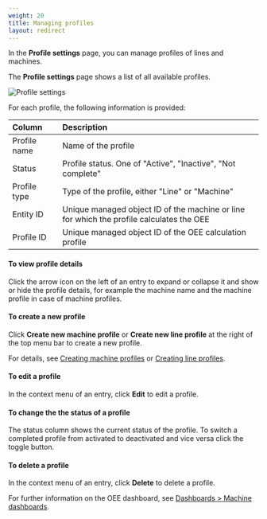 ```yaml
---
weight: 20
title: Managing profiles
layout: redirect
---
```


In the **Profile settings** page, you can manage profiles of lines and machines.

The **Profile settings** page shows a list of all available profiles.

![Profile settings](/images/oee/administration/admin-profile-settings.png)

For each profile, the following information is provided:

<table>
<col style="width: 20%;">
<col style="width: 80%;">
<thead>
<tr>
<th align="left">Column</th>
<th align="left">Description</th>
</tr>
</thead>
<tbody>
<tr>
<td align="left">Profile name</td>
<td align="left">Name of the profile</td>
</tr>
<tr>
<td align="left">Status</td>
<td align="left"> Profile status. One of "Active", "Inactive", "Not complete"</td>
</tr>
<tr>
<td align="left">Profile type</td>
<td align="left">Type of the profile, either "Line" or "Machine"</td>
</tr>
<tr>
<td align="left">Entity ID</td>
<td align="left">Unique managed object ID of the machine or line for which the profile calculates the OEE</td>
</tr>
<tr>
<td align="left">Profile ID</td>
<td align="left">Unique managed object ID of the OEE calculation profile</td>
</tr>
</tbody>
</table>

#### To view profile details

Click the arrow icon on the left of an entry to expand or collapse it and show or hide the profile details, for example the machine name and the machine profile in case of machine profiles.

#### To create a new profile

Click **Create new machine profile** or **Create new line profile** at the right of the top menu bar to create a new profile.

For details, see [Creating machine profiles](#machine-profiles) or [Creating line profiles](#line-profiles).

#### To edit a profile

In the context menu of an entry, click **Edit** to edit a profile.

#### To change the the status of a profile

The status column shows the current status of the profile. To switch a completed profile from activated to deactivated and vice versa click the toggle button.

#### To delete a profile

In the context menu of an entry, click **Delete** to delete a profile.

For further information on the OEE dashboard, see [Dashboards > Machine dashboards](/oee/oee-dashboards/#machine-dashboard).
